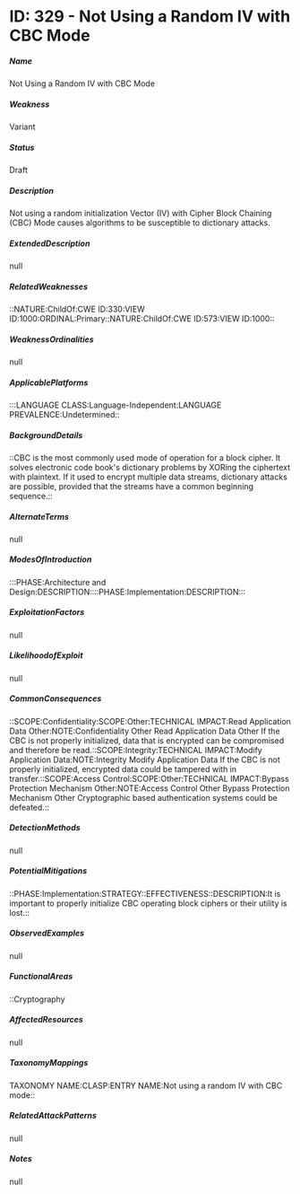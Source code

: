 # ID: 329 - Not Using a Random IV with CBC Mode
<h5>Name</h5>Not Using a Random IV with CBC Mode
<h5>Weakness</h5>Variant
<h5>Status</h5>Draft
<h5>Description</h5>Not using a random initialization Vector (IV) with Cipher Block Chaining (CBC) Mode causes algorithms to be susceptible to dictionary attacks.
<h5>ExtendedDescription</h5>null
<h5>RelatedWeaknesses</h5>::NATURE:ChildOf:CWE ID:330:VIEW ID:1000:ORDINAL:Primary::NATURE:ChildOf:CWE ID:573:VIEW ID:1000::
<h5>WeaknessOrdinalities</h5>null
<h5>ApplicablePlatforms</h5>:::LANGUAGE CLASS:Language-Independent:LANGUAGE PREVALENCE:Undetermined::
<h5>BackgroundDetails</h5>::CBC is the most commonly used mode of operation for a block cipher. It solves electronic code book's dictionary problems by XORing the ciphertext with plaintext. If it used to encrypt multiple data streams, dictionary attacks are possible, provided that the streams have a common beginning sequence.::
<h5>AlternateTerms</h5>null
<h5>ModesOfIntroduction</h5>:::PHASE:Architecture and Design:DESCRIPTION::::PHASE:Implementation:DESCRIPTION:::
<h5>ExploitationFactors</h5>null
<h5>LikelihoodofExploit</h5>null
<h5>CommonConsequences</h5>::SCOPE:Confidentiality:SCOPE:Other:TECHNICAL IMPACT:Read Application Data Other:NOTE:Confidentiality Other Read Application Data Other If the CBC is not properly initialized, data that is encrypted can be compromised and therefore be read.::SCOPE:Integrity:TECHNICAL IMPACT:Modify Application Data:NOTE:Integrity Modify Application Data If the CBC is not properly initialized, encrypted data could be tampered with in transfer.::SCOPE:Access Control:SCOPE:Other:TECHNICAL IMPACT:Bypass Protection Mechanism Other:NOTE:Access Control Other Bypass Protection Mechanism Other Cryptographic based authentication systems could be defeated.::
<h5>DetectionMethods</h5>null
<h5>PotentialMitigations</h5>::PHASE:Implementation:STRATEGY::EFFECTIVENESS::DESCRIPTION:It is important to properly initialize CBC operating block ciphers or their utility is lost.::
<h5>ObservedExamples</h5>null
<h5>FunctionalAreas</h5>::Cryptography
<h5>AffectedResources</h5>null
<h5>TaxonomyMappings</h5>TAXONOMY NAME:CLASP:ENTRY NAME:Not using a random IV with CBC mode::
<h5>RelatedAttackPatterns</h5>null
<h5>Notes</h5>null

